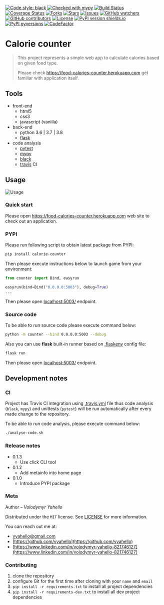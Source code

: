 [![Code style: black](https://img.shields.io/badge/code%20style-black-000000.svg)](https://github.com/psf/black)
[![Checked with mypy](http://www.mypy-lang.org/static/mypy_badge.svg)](http://mypy-lang.org/)
[![Build Status](https://travis-ci.org/vyahello/calorie-counter.svg?branch=master)](https://travis-ci.org/vyahello/calorie-counter)
[![Coverage Status](https://coveralls.io/repos/github/vyahello/calorie-counter/badge.svg?branch=master)](https://coveralls.io/github/vyahello/calorie-counter?branch=master)
[![Forks](https://img.shields.io/github/forks/vyahello/calorie-counter)](https://github.com/vyahello/calorie-counter/network/members)
[![Stars](https://img.shields.io/github/stars/vyahello/calorie-counter)](https://github.com/vyahello/calorie-counter/stargazers)
[![Issues](https://img.shields.io/github/issues/vyahello/calorie-counter)](https://github.com/vyahello/calorie-counter/issues)
[![GitHub watchers](https://img.shields.io/github/watchers/vyahello/calorie-counter.svg)](https://GitHub.com/vyahello/calorie-counter/graphs/watchers/)
[![GitHub contributors](https://img.shields.io/github/contributors/vyahello/calorie-counter.svg)](https://GitHub.com/vyahello/calorie-counter/graphs/contributors/)
[![License](https://img.shields.io/badge/license-MIT-green.svg)](LICENSE.md)
[![PyPI version shields.io](https://img.shields.io/pypi/v/calorie-counter.svg)](https://pypi.python.org/pypi/calorie-counter/)
[![PyPI pyversions](https://img.shields.io/pypi/pyversions/calorie-counter.svg)](https://pypi.python.org/pypi/calorie-counter/)
[![CodeFactor](https://www.codefactor.io/repository/github/vyahello/calorie-counter/badge)](https://www.codefactor.io/repository/github/vyahello/calorie-counter)

# Calorie counter
> This project represents a simple web app to calculate calories based on given food type. 
>
> Please check https://food-calories-counter.herokuapp.com get familiar with application itself.

## Tools
- front-end
  - html5
  - css3
  - javascript (vanilla)
- back-end
  - python 3.6 | 3.7 | 3.8
  - [flask](http://flask.palletsprojects.com)
- code analysis
  - [pytest](https://pypi.org/project/pytest/)
  - [mypy](http://mypy.readthedocs.io/en/latest)
  - [black](https://black.readthedocs.io/en/stable/)
  - [travis](https://travis-ci.org) CI

## Usage

![Usage](howto.gif)

### Quick start

Please open https://food-calories-counter.herokuapp.com web site to check out an application.

### PYPI

Please run following script to obtain latest package from PYPI:
```bash
pip install calorie-counter
```
Then please execute instructions below to launch game from your environment:
```python
from counter import Bind, easyrun

easyrun(bind=Bind("0.0.0.0:5003"), debug=True)
...
```
Then please open [localhost:5003/](http://localhost:5003/) endpoint.

### Source code

To be able to run source code please execute command below:
```bash
python -m counter --bind 0.0.0.0:5003 --debug
```

Also you can use **flask** built-in runner based on [.flaskenv](.flaskenv) config file: 
```bash
flask run
```

Then please open [localhost:5003/](http://localhost:5003/) endpoint.

## Development notes

### CI

Project has Travis CI integration using [.travis.yml](.travis.yml) file thus code analysis (`black`, `mypy`) and unittests (`pytest`) will be run automatically
after every made change to the repository.

To be able to run code analysis, please execute command below:
```bash
./analyse-code.sh
```

### Release notes

* 0.1.3
  * Use click CLI tool
* 0.1.2
  * Add metainfo into home page
* 0.1.0
  * Introduce PYPI package

### Meta

Author – _Volodymyr Yahello_

Distributed under the `MIT` license. See [LICENSE](LICENSE.md) for more information.

You can reach out me at:
* [vyahello@gmail.com](vyahello@gmail.com)
* [https://github.com/vyahello](https://github.com/vyahello)
* [https://www.linkedin.com/in/volodymyr-yahello-821746127](https://www.linkedin.com/in/volodymyr-yahello-821746127)

### Contributing
1. clone the repository
2. configure Git for the first time after cloning with your `name` and `email`
3. `pip install -r requirements.txt` to install all project dependencies
4. `pip install -r requirements-dev.txt` to install all dev project dependencies

